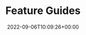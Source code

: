 ---
title : "Feature Guides"
description: "This is the official home of the Network Addon Mod's documentation."
summary: "Unsure how a particular feature works? Learn more about the individual components of the NAM and how to take full advantage of them in SimCity 4."
date: 2022-09-06T10:09:26+00:00
lastmod: 2022-09-06T10:09:26+00:00
draft: false
images: []
weight: 20
url: "/docs/feature-guides/"
---